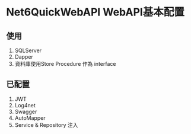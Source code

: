 # Net6QuickWebAPI WebAPI基本配置
## 使用
1. SQLServer
2. Dapper
3. 資料庫使用Store Procedure 作為 interface
## 已配置
1. JWT
2. Log4net
3. Swagger
4. AutoMapper
5. Service & Repository 注入

